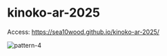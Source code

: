 # kinoko-ar-2025

Access: https://sea10wood.github.io/kinoko-ar-2025/

![pattern-4](https://github.com/Sea10wood/kinoko-ar-2025/assets/126382452/7819a90d-389e-4378-aec3-97a476999968)
